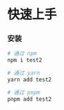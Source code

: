 # 快速上手

### 安装

```bash
# 通过 npm
npm i test2

# 通过 yarn
yarn add test2

# 通过 pnpm
pnpm add test2
```
